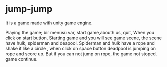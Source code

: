 # jump-jump

It is a game made with unity game engine.

Playing the game; bir menüsü var, start game,abouth us, quit,
When you click on start button,  Starting game and you will see game scene, the scene have hulk, spiderman and deapool. 
Spiderman and hulk have a rope and shake it like a circle , when click on space button deadpool is jumping on rope and score up. 
But if you can not jump on rope, the game not stoped. game continue.  



